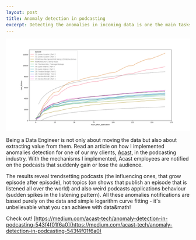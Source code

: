 ```yaml
---
layout: post
title: Anomaly detection in podcasting
excerpt: Detecting the anomalies in incoming data is one the main tasks of Data Engineer. Recently I implemented the detection and notification system for one clients, Acast. It turned out that simple logarithm curve fitting solves most of the challenges.
---
```


![Anomalies detection results](/images/acast-anomalies-detection.png)

Being a Data Engineer is not only about moving the data but also about extracting value from them. Read an article on how I implemented anomalies detection for one of our my clients, [Acast](https://www.acast.com), in the podcasting industry. With the mechanisms I implemented, Acast employees are notified on the podcasts that suddenly gain or lose the audience.

The results reveal trendsetting podcasts (the influencing ones, that grow episode after episode), hot topics (on shows that publish an episode that is listened all over the world) and also weird podcasts applications behaviour (sudden spikes in the listening pattern). All these anomalies notifications are based purely on the data and simple logarithm curve fitting - it's unbelievable what you can achieve with data&math!

Check out! [https://medium.com/acast-tech/anomaly-detection-in-podcasting-543f4f01f6a0](https://medium.com/acast-tech/anomaly-detection-in-podcasting-543f4f01f6a0)
